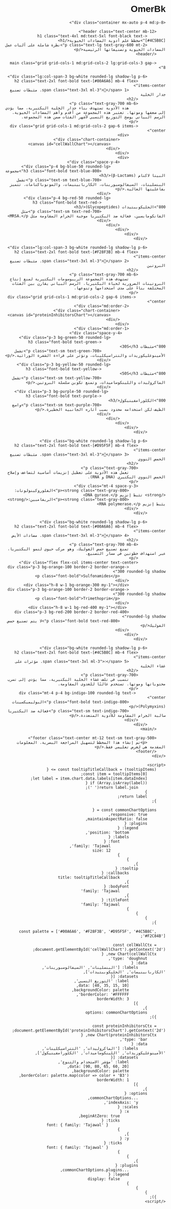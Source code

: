 # OmerBk
<html lang="ar" dir="rtl">
<head>
    <meta charset="UTF-8">
    <meta name="viewport" content="width=device-width, initial-scale=1.0">
    <title>مخطط علم أدوية المضادات الحيوية</title>
    <script src="https://cdn.tailwindcss.com"></script>
    <script src="https://cdn.jsdelivr.net/npm/chart.js"></script>
    <link rel="preconnect" href="https://fonts.googleapis.com">
    <link rel="preconnect" href="https://fonts.gstatic.com" crossorigin>
    <link href="https://fonts.googleapis.com/css2?family=Tajawal:wght@400;700;900&display=swap" rel="stylesheet">
    <style>
        body {
            font-family: 'Tajawal', sans-serif;
        }
        .chart-container {
            position: relative;
            width: 100%;
            max-width: 450px;
            margin-left: auto;
            margin-right: auto;
            height: 300px;
            max-height: 350px;
        }
        @media (min-width: 768px) {
            .chart-container {
                height: 350px;
            }
        }
    </style>
</head>
<body class="bg-gray-100">

    <div class="container mx-auto p-4 md:p-8">

        <header class="text-center mb-12">
            <h1 class="text-4xl md:text-5xl font-black text-[#4C5B8C]">مخطط علم أدوية المضادات الحيوية</h1>
            <p class="text-lg text-gray-600 mt-2">نظرة شاملة على آليات عمل المضادات الحيوية وتصنيفاتها الرئيسية</p>
        </header>

        <main class="grid grid-cols-1 md:grid-cols-2 lg:grid-cols-3 gap-8">

            <div class="lg:col-span-3 bg-white rounded-lg shadow-lg p-6">
                <h2 class="text-2xl font-bold text-[#00A6A6] mb-4 flex items-center">
                    <span class="text-3xl ml-3">🧱</span> 1. مثبطات تصنيع جدار الخلية
                </h2>
                <p class="text-gray-700 mb-6">
                    هذه الأدوية تستهدف بناء جدار الخلية البكتيرية، مما يؤدي إلى ضعفها وموتها. تعتبر هذه المجموعة من أقدم وأهم المضادات الحيوية. الرسم البياني يوضح التوزيع النسبي لأشهر الفئات ضمن هذه المجموعة.
                </p>
                <div class="grid grid-cols-1 md:grid-cols-2 gap-6 items-center">
                    <div>
                        <div class="chart-container">
                            <canvas id="cellWallChart"></canvas>
                        </div>
                    </div>
                    <div>
                        <div class="space-y-4">
                            <div class="p-4 bg-blue-50 rounded-lg">
                                <h3 class="font-bold text-blue-800">مجموعة البيتا لاكتام (β-Lactams)</h3>
                                <p class="text-sm text-blue-700">تشمل البنسلينات، السيفالوسبورينات، الكاربابينيمات، والمونوباكتامات. تتميز بفاعليتها العالية.</p>
                            </div>
                            <div class="p-4 bg-red-50 rounded-lg">
                                <h3 class="font-bold text-red-800">الجليكوببتيدات (Glycopeptides)</h3>
                                <p class="text-sm text-red-700">مثل الفانكومايسين، فعالة ضد البكتيريا موجبة الجرام المقاومة مثل MRSA.</p>
                            </div>
                        </div>
                    </div>
                </div>
            </div>

            <div class="lg:col-span-3 bg-white rounded-lg shadow-lg p-6">
                <h2 class="text-2xl font-bold text-[#F28F3B] mb-4 flex items-center">
                    <span class="text-3xl ml-3">🧬</span> 2. مثبطات تصنيع البروتين
                </h2>
                <p class="text-gray-700 mb-6">
                    تستهدف هذه المجموعة الريبوسومات البكتيرية لمنع إنتاج البروتينات الضرورية لحياة البكتيريا. الرسم البياني يقارن بين الفئات المختلفة بناءً على مدى استخدامها وتنوعها.
                </p>
                 <div class="grid grid-cols-1 md:grid-cols-2 gap-6 items-center">
                    <div class="md:order-2">
                        <div class="chart-container">
                            <canvas id="proteinInhibitorsChart"></canvas>
                        </div>
                    </div>
                    <div class="md:order-1">
                       <div class="space-y-4">
                            <div class="p-3 bg-green-50 rounded-lg">
                                <h3 class="font-bold text-green-800">مثبطات 30S</h3>
                                <p class="text-sm text-green-700">تشمل الأمينوغليكوزيدات والتتراسيكلينات، وتؤثر على قراءة الشفرة الوراثية.</p>
                            </div>
                            <div class="p-3 bg-yellow-50 rounded-lg">
                                <h3 class="font-bold text-yellow-800">مثبطات 50S</h3>
                                <p class="text-sm text-yellow-700">تشمل الماكروليدات واللينكوساميدات، وتمنع تكوين سلسلة البروتين.</p>
                            </div>
                             <div class="p-3 bg-purple-50 rounded-lg">
                                <h3 class="font-bold text-purple-800">الكلورامفينيكول</h3>
                                <p class="text-sm text-purple-700">واسع الطيف لكن استخدامه محدود بسبب آثاره الجانبية الخطيرة.</p>
                            </div>
                        </div>
                    </div>
                </div>
            </div>

            <div class="bg-white rounded-lg shadow-lg p-6">
                <h2 class="text-2xl font-bold text-[#D95F5F] mb-4 flex items-center">
                    <span class="text-3xl ml-3">🔬</span> 3. مثبطات تصنيع الحمض النووي
                </h2>
                <p class="text-gray-700">
                    تعمل هذه الأدوية على تعطيل إنزيمات أساسية لتضاعف وإصلاح الحمض النووي البكتيري (DNA و RNA).
                </p>
                <div class="mt-4 space-y-3">
                    <p><strong class="text-gray-800">الفلوروكينولونات:</strong> تثبط إنزيم DNA gyrase.</p>
                    <p><strong class="text-gray-800">الريفامبين:</strong> يثبط إنزيم RNA polymerase.</p>
                </div>
            </div>

            <div class="bg-white rounded-lg shadow-lg p-6">
                <h2 class="text-2xl font-bold text-[#00A6A6] mb-4 flex items-center">
                    <span class="text-3xl ml-3">🍃</span> 4. مضادات الأيض
                </h2>
                <p class="text-gray-700 mb-4">
                    تمنع تصنيع حمض الفوليك، وهو مركب حيوي لنمو البكتيريا، عبر استهداف خطوتين في مسار التصنيع.
                </p>
                <div class="flex flex-col items-center text-center">
                    <div class="p-3 bg-orange-100 border-2 border-orange-300 rounded-lg shadow">
                        <p class="font-bold">Sulfonamides</p>
                    </div>
                    <div class="h-8 w-1 bg-orange-300 my-1"></div>
                    <div class="p-3 bg-orange-100 border-2 border-orange-300 rounded-lg shadow">
                        <p class="font-bold">Trimethoprim</p>
                    </div>
                     <div class="h-8 w-1 bg-red-400 my-1"></div>
                    <div class="p-3 bg-red-200 border-2 border-red-400 rounded-lg shadow">
                        <p class="font-bold text-red-800">لا يتم تصنيع حمض الفوليك</p>
                    </div>
                </div>
            </div>

            <div class="bg-white rounded-lg shadow-lg p-6">
                <h2 class="text-2xl font-bold text-[#4C5B8C] mb-4 flex items-center">
                    <span class="text-3xl ml-3">💧</span> 5. مؤثرات على غشاء الخلية
                </h2>
                <p class="text-gray-700">
                    تتسبب في تلف غشاء الخلية البكتيرية، مما يؤدي إلى تسرب محتوياتها وموتها. تستخدم غالبًا للعدوى المقاومة.
                </p>
                 <div class="mt-4 p-4 bg-indigo-100 rounded-lg text-center">
                    <p class="font-bold text-indigo-800">البوليميكسينات (Polymyxins)</p>
                    <p class="text-sm text-indigo-700">فعالة ضد البكتيريا سالبة الجرام المقاومة للأدوية المتعددة.</p>
                </div>
            </div>
        </main>

        <footer class="text-center mt-12 text-sm text-gray-500">
            <p>تم إنشاء هذا المخطط لتسهيل المراجعة البصرية. المعلومات المقدمة هي لغرض تعليمي فقط.</p>
        </footer>
    </div>

    <script>
        const tooltipTitleCallback = (tooltipItems) => {
            const item = tooltipItems[0];
            let label = item.chart.data.labels[item.dataIndex];
            if (Array.isArray(label)) {
                return label.join(' ');
            }
            return label;
        };

        const commonChartOptions = {
            responsive: true,
            maintainAspectRatio: false,
            plugins: {
                legend: {
                    position: 'bottom',
                    labels: {
                        font: {
                            family: 'Tajawal',
                            size: 12
                        }
                    }
                },
                tooltip: {
                    callbacks: {
                        title: tooltipTitleCallback
                    },
                    bodyFont: {
                        family: 'Tajawal'
                    },
                    titleFont: {
                        family: 'Tajawal'
                    }
                }
            }
        };
        
        const palette = ['#00A6A6', '#F28F3B', '#D95F5F', '#4C5B8C', '#F2C84B'];

        const cellWallCtx = document.getElementById('cellWallChart').getContext('2d');
        new Chart(cellWallCtx, {
            type: 'doughnut',
            data: {
                labels: ['البنسلينات', 'السيفالوسبورينات', 'الكاربابينيمات', 'الجليكوببتيدات'],
                datasets: [{
                    label: 'التوزيع النسبي',
                    data: [40, 35, 15, 10],
                    backgroundColor: palette,
                    borderColor: '#FFFFFF',
                    borderWidth: 3
                }]
            },
            options: commonChartOptions
        });

        const proteinInhibitorsCtx = document.getElementById('proteinInhibitorsChart').getContext('2d');
        new Chart(proteinInhibitorsCtx, {
            type: 'bar',
            data: {
                labels: ['الماكروليدات', 'التتراسيكلينات', 'الأمينوغليكوزيدات', 'اللينكوساميدات', 'الكلورامفينيكول'],
                datasets: [{
                    label: 'مؤشر الاستخدام والتنوع',
                    data: [90, 80, 65, 60, 20],
                    backgroundColor: palette,
                    borderColor: palette.map(color => color + 'B3'),
                    borderWidth: 1
                }]
            },
            options: {
                ...commonChartOptions,
                indexAxis: 'y',
                scales: {
                    x: {
                        beginAtZero: true,
                        ticks: {
                             font: { family: 'Tajawal' }
                        }
                    },
                    y: {
                       ticks: {
                             font: { family: 'Tajawal' }
                        }
                    }
                },
                plugins: {
                    ...commonChartOptions.plugins,
                    legend: {
                        display: false
                    }
                }
            }
        });
    </script>
</body>
</html>
